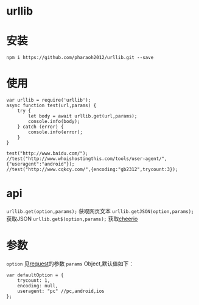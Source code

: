 # urllib

# 安装
`npm i https://github.com/pharaoh2012/urllib.git --save`

# 使用
```
var urllib = require('urllib');
async function test(url,params) {
	try {
		let body = await urllib.get(url,params);
		console.info(body);
	} catch (error) {
		console.info(error);
	}
}

test("http://www.baidu.com/");
//test("http://www.whoishostingthis.com/tools/user-agent/",{"useragent":"android"});
//test("http://www.cqkcy.com/",{encoding:"gb2312",trycount:3});
```

# api
`urllib.get(option,params);` 获取网页文本 
`urllib.getJSON(option,params);` 获取JSON 
`urllib.get$(option,params);`  获取[cheerio](https://github.com/cheeriojs/cheerio) 

# 参数
`option` 见[request](https://github.com/request/request)的参数
`params` Object,默认值如下：
```
var defaultOption = {
	trycount: 1,
	encoding: null,
	useragent: "pc" //pc,android,ios
};
```

